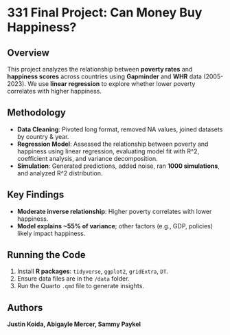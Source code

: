 # 331 Final Project: Can Money Buy Happiness?

## Overview
This project analyzes the relationship between **poverty rates** and **happiness scores** across countries using **Gapminder** and **WHR** data (2005-2023). We use **linear regression** to explore whether lower poverty correlates with higher happiness.

## Methodology
- **Data Cleaning**: Pivoted long format, removed NA values, joined datasets by country & year.
- **Regression Model**: Assessed the relationship between poverty and happiness using linear regression, evaluating model fit with R^2, coefficient analysis, and variance decomposition.
- **Simulation**: Generated predictions, added noise, ran **1000 simulations**, and analyzed R^2 distribution.

## Key Findings
- **Moderate inverse relationship**: Higher poverty correlates with lower happiness.
- **Model explains ~55% of variance**; other factors (e.g., GDP, policies) likely impact happiness.

## Running the Code
1. Install **R packages**: `tidyverse`, `ggplot2`, `gridExtra`, `DT`.
2. Ensure data files are in the `/data` folder.
3. Run the Quarto `.qmd` file to generate insights.

## Authors
**Justin Koida, Abigayle Mercer, Sammy Paykel**
